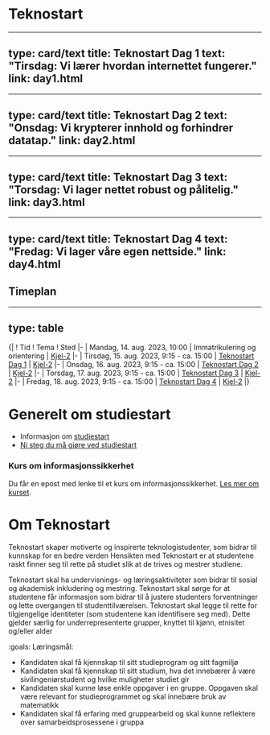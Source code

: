 # Teknostart


---
type: card/text
title: Teknostart Dag 1
text: "Tirsdag: Vi lærer hvordan internettet fungerer."
link: day1.html
---

---
type: card/text
title: Teknostart Dag 2
text: "Onsdag: Vi krypterer innhold og forhindrer datatap."
link: day2.html
---

---
type: card/text
title: Teknostart Dag 3
text: "Torsdag: Vi lager nettet robust og pålitelig."
link: day3.html
---

---
type: card/text
title: Teknostart Dag 4
text: "Fredag: Vi lager våre egen nettside."
link: day4.html
---


## Timeplan

---
type: table
---
{|
! Tid
! Tema
! Sted
|-
| Mandag, 14. aug. 2023, 10:00
| Immatrikulering og orientering
| [Kjel-2](https://link.mazemap.com/SfZgoNTI)
|-
| Tirsdag, 15. aug. 2023, 9:15 - ca. 15:00
| [Teknostart Dag 1](day1.html)
| [Kjel-2](https://link.mazemap.com/SfZgoNTI)
|-
| Onsdag, 16. aug. 2023, 9:15 - ca. 15:00
| [Teknostart Dag 2](day2.html)
| [Kjel-2](https://link.mazemap.com/SfZgoNTI)
|-
| Torsdag, 17. aug. 2023, 9:15 - ca. 15:00
| [Teknostart Dag 3](day3.html)
| [Kjel-2](https://link.mazemap.com/SfZgoNTI)
|-
| Fredag, 18. aug. 2023, 9:15 - ca. 15:00
| [Teknostart Dag 4](day4.html)
| [Kjel-2](https://link.mazemap.com/SfZgoNTI)
|}


# Generelt om studiestart

* Informasjon om [studiestart](https://www.ntnu.no/studier/mtkom/studiestart)
* [Ni steg du må gjøre ved studiestart](https://i.ntnu.no/ny-student)


### Kurs om informasjonssikkerhet

Du får en epost med lenke til et kurs om informasjonssikkerhet. [Les mer om kurset](information-security.html).


# Om Teknostart

Teknostart skaper motiverte og inspirerte teknologistudenter, som bidrar til kunnskap for en bedre verden 
Hensikten med Teknostart er at studentene raskt finner seg til rette på studiet slik at de trives og mestrer studiene. 

Teknostart skal ha undervisnings- og læringsaktiviteter som bidrar til sosial og akademisk inkludering og mestring. Teknostart skal sørge for at studentene får informasjon som bidrar til å justere studenters forventninger og lette overgangen til studenttilværelsen. Teknostart skal legge til rette for tilgjengelige identiteter (som studentene kan identifisere seg med). Dette gjelder særlig for underrepresenterte grupper, knyttet til kjønn, etnisitet og/eller alder 


:goals: Læringsmål: 

* Kandidaten skal få kjennskap til sitt studieprogram og sitt fagmiljø 
* Kandidaten skal få kjennskap til sitt studium, hva det innebærer å være sivilingeniørstudent og hvilke muligheter studiet gir 
* Kandidaten skal kunne løse enkle oppgaver i en gruppe. Oppgaven skal være relevant for studieprogrammet og skal innebære bruk av matematikk 
* Kandidaten skal få erfaring med gruppearbeid og skal kunne reflektere over samarbeidsprosessene i gruppa 